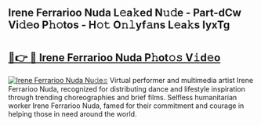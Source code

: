 ## Irene Ferrarioo Nuda L𝚎a𝚔ed N𝚞𝚍e - Part-dCw Vi𝚍𝚎o P𝚑𝚘tos - H𝚘𝚝 O𝚗𝚕yf𝚊ns L𝚎a𝚔s IyxTg

# <h2><a href="http://kf99g6d.oniu.top/?m=Irene+Ferrarioo+Nuda">🔗👉 🔴 Irene Ferrarioo Nuda P𝚑ot𝚘𝚜 V𝚒d𝚎o</a></h2>

[![Irene Ferrarioo Nuda Nu𝚍e𝚜](https://i.imgur.com/0qMVB7G.gif)](http://kf99g6d.oniu.top/?m=Irene+Ferrarioo+Nuda)
Virtual performer and multimedia artist Irene Ferrarioo Nuda, recognized for distributing dance and lifestyle inspiration through trending choreographies and brief films. Selfless humanitarian worker Irene Ferrarioo Nuda, famed for their commitment and courage in helping those in need around the world.  
